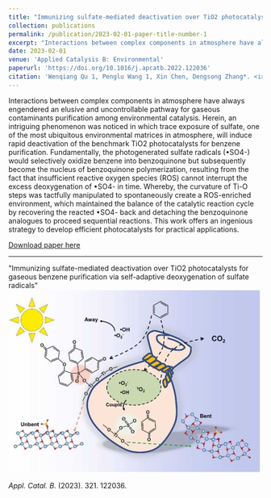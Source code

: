 ```yaml
---
title: "Immunizing sulfate-mediated deactivation over TiO2 photocatalysts for gaseous benzene purification via self-adaptive deoxygenation of sulfate radicals"
collection: publications
permalink: /publication/2023-02-01-paper-title-number-1
excerpt: "Interactions between complex components in atmosphere have always engendered an elusive and uncontrollable pathway for gaseous contaminants purification among environmental catalysis. Herein, an intriguing phenomenon was noticed in which trace exposure of sulfate, one of the most ubiquitous environmental matrices in atmosphere, will induce rapid deactivation of the benchmark TiO2 photocatalysts for benzene purification. Fundamentally, the photogenerated sulfate radicals (•SO4-) would selectively oxidize benzene into benzoquinone but subsequently become the nucleus of benzoquinone polymerization, resulting from the fact that insufficient reactive oxygen species (ROS) cannot interrupt the excess deoxygenation of •SO4- in time. Whereby, the curvature of Ti-O steps was tactfully manipulated to spontaneously create a ROS-enriched environment, which maintained the balance of the catalytic reaction cycle by recovering the reacted •SO4- back and detaching the benzoquinone analogues to proceed sequential reactions. This work offers an ingenious strategy to develop efficient photocatalysts for practical applications.<br/><img src='/images/Publication/2023QWQ.jpg'>"
date: 2023-02-01
venue: 'Applied Catalysis B: Environmental'
paperurl: 'https://doi.org/10.1016/j.apcatb.2022.122036'
citation: 'Wenqiang Qu 1, Penglu Wang 1, Xin Chen, Dengsong Zhang*. <i>Appl. Catal. B</i>. (2023). 321. 122036.'
---
```


Interactions between complex components in atmosphere have always engendered an elusive and uncontrollable pathway for gaseous contaminants purification among environmental catalysis. Herein, an intriguing phenomenon was noticed in which trace exposure of sulfate, one of the most ubiquitous environmental matrices in atmosphere, will induce rapid deactivation of the benchmark TiO2 photocatalysts for benzene purification. Fundamentally, the photogenerated sulfate radicals (•SO4-) would selectively oxidize benzene into benzoquinone but subsequently become the nucleus of benzoquinone polymerization, resulting from the fact that insufficient reactive oxygen species (ROS) cannot interrupt the excess deoxygenation of •SO4- in time. Whereby, the curvature of Ti-O steps was tactfully manipulated to spontaneously create a ROS-enriched environment, which maintained the balance of the catalytic reaction cycle by recovering the reacted •SO4- back and detaching the benzoquinone analogues to proceed sequential reactions. This work offers an ingenious strategy to develop efficient photocatalysts for practical applications.

[Download paper here](https://wenqiang2.github.io/images/Publication/2023QWQACB.pdf)

---
"Immunizing sulfate-mediated deactivation over TiO2 photocatalysts for gaseous benzene purification via self-adaptive deoxygenation of sulfate radicals"
<br/><img src='/images/Publication/2023QWQ.jpg'>


<i>Appl. Catal. B</i>. (2023). 321. 122036.

